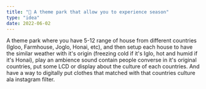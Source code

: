 ```yaml
---
title: "🎡 A theme park that allow you to experience season"
type: "idea"
date: 2022-06-02
---
```


A theme park where you have 5-12 range of house from different countries (Igloo, Farmhouse, Joglo, Honai, etc), and then setup each house to have the similar weather with it's origin (freezing cold if it's Iglo, hot and humid if it's Honai), play an ambience sound contain people converse in it's original countries, put some LCD or display about the culture of each countries. And have a way to digitally put clothes that matched with that countries culture ala instagram filter.